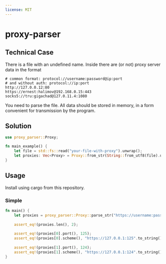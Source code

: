 ```yaml
---
license: MIT
---
```

# proxy-parser

## Technical Case

There is a file with an undefined name. Inside there are (or not) proxy server data in the format
```plain
# common format: protocol://username:password@ip:port
# and without auth: protocol://ip:port
http://127.0.0.12:80
https://ernest:halimov@192.168.0.15:443
socks5://tru:gigachad@127.0.11.4:1080
```

You need to parse the file. All data should be stored in memory, in a form convenient for transmission by the program.

## Solution

```rust
use proxy_parser::Proxy;

fn main_example() {
    let file = std::fs::read("your-file-with-proxy").unwrap();
    let proxies: Vec<Proxy> = Proxy::from_str(String::from_utf8(file).unwrap()); // Vec<Proxy>
}
```

## Usage 

Install using cargo from this repository. 

### Simple

```rust
fn main() {
    let proxies = proxy_parser::Proxy::parse_str("https://username:password@127.0.0.1:125\nhttps://username:password@127.0.0.1:124");
    
    assert_eq!(proxies.len(), 2);
     
    assert_eq!(proxies[0].port(), 125);
    assert_eq!(proxies[0].scheme(), "https://127.0.0.1:125".to_string());
  
    assert_eq!(proxies[1].port(), 124);
    assert_eq!(proxies[1].scheme(), "https://127.0.0.1:124".to_string());
}
```

